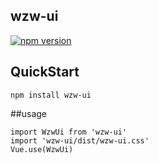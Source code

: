 ## wzw-ui
[![npm version](https://badge.fury.io/js/wzw-ui.svg)](https://badge.fury.io/js/wzw-ui)
## QuickStart
```base
npm install wzw-ui
```

##usage
```
import WzwUi from 'wzw-ui'
import 'wzw-ui/dist/wzw-ui.css'
Vue.use(WzwUi)
```